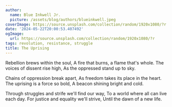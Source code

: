 ```yaml
---
author:
  name: Blue Inkwell Jr.
  picture: /assets/blog/authors/blueinkwell.jpeg
coverImage: https://source.unsplash.com/collection/random/1920x1080/?r
date: '2024-05-22T20:00:53.407492'
ogImage:
  url: https://source.unsplash.com/collection/random/1920x1080/?r
tags: revolution, resistance, struggle
title: The Uprising
---
```


Rebellion brews within the soul,
A fire that burns, a flame that's whole.
The voices of dissent rise high,
As the oppressed stand up to sky.

Chains of oppression break apart,
As freedom takes its place in the heart.
The uprising is a force so bold,
A beacon shining bright and cold.

Through struggles and strife we'll find our way,
To a world where all can live each day.
For justice and equality we'll strive,
Until the dawn of a new life.